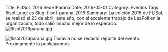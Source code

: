 Title: FLISoL 2016 Sede Paraná
Date: 2016-05-01
Category: Eventos
Tags: flisol
Lang: es
Slug: flisol-parana-2016
Summary: La edición 2016 de FLISoL se realizó el 23 de abril, éste año, con el excelente trabajo de LeaPoli en la organización, todo salió mucho mejor de lo esperado. ![flisol2016parana.jpg](/images/article/2016/flisol2016parana.jpg)

![flisol2016parana.jpg](/images/article/2016/flisol2016parana.jpg)
Todavía no se redactó reporte del evento. Proximamente lo publicaremos


